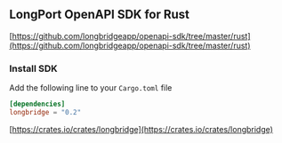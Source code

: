 ## LongPort OpenAPI SDK for Rust

[https://github.com/longbridgeapp/openapi-sdk/tree/master/rust](https://github.com/longbridgeapp/openapi-sdk/tree/master/rust)

### Install SDK

Add the following line to your `Cargo.toml` file

```toml
[dependencies]
longbridge = "0.2"
```

[https://crates.io/crates/longbridge](https://crates.io/crates/longbridge)
